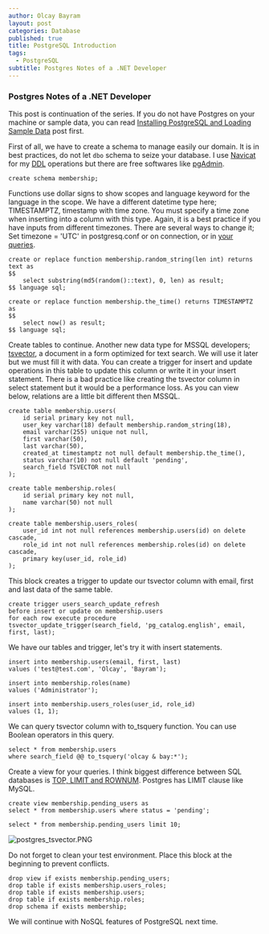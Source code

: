 ```yaml
---
author: Olcay Bayram
layout: post
categories: Database
published: true
title: PostgreSQL Introduction
tags:
  - PostgreSQL
subtitle: Postgres Notes of a .NET Developer
---
```

### Postgres Notes of a .NET Developer

This post is continuation of the series. If you do not have Postgres on your machine or sample data, you can read [Installing PostgreSQL and Loading Sample Data](http://en.otomatikmuhendis.com/2017/05/05/installing-postgresql-and-loading-sample-data/) post first.

First of all, we have to create a schema to manage easily our domain. It is in best practices, do not let `dbo` schema to seize your database. I use [Navicat](https://www.navicat.com/products/navicat-for-postgresql) for my [DDL](http://www.w3schools.in/mysql/ddl-dml-dcl/) operations but there are free softwares like [pgAdmin](https://www.pgadmin.org/).

    create schema membership;

Functions use dollar signs to show scopes and language keyword for the language in the scope. We have a different datetime type here; TIMESTAMPTZ, timestamp with time zone. You must specify a time zone when inserting into a column with this type. Again, it is a best practice if you have inputs from different timezones. There are several ways to change it; Set timezone = 'UTC' in postgresq.conf or on connection, or in [your queries](https://www.postgresql.org/docs/current/static/functions-datetime.html#FUNCTIONS-DATETIME-ZONECONVERT).
	
	create or replace function membership.random_string(len int) returns text as
	$$
		select substring(md5(random()::text), 0, len) as result;
	$$ language sql;

	create or replace function membership.the_time() returns TIMESTAMPTZ as
	$$
		select now() as result;
	$$ language sql;
	
<!--more-->

Create tables to continue. Another new data type for MSSQL developers; [tsvector](https://www.postgresql.org/docs/current/static/datatype-textsearch.html), a document in a form optimized for text search. We will use it later but we must fill it with data. You can create a trigger for insert and update operations in this table to update this column or write it in your insert statement. There is a bad practice like creating the tsvector column in select statement but it would be a performance loss.
As you can view below, relations are a little bit different then MSSQL.

	create table membership.users(
		id serial primary key not null,
		user_key varchar(18) default membership.random_string(18),
		email varchar(255) unique not null,
		first varchar(50),
		last varchar(50),
		created_at timestamptz not null default membership.the_time(),
		status varchar(10) not null default 'pending',
		search_field TSVECTOR not null
	);

	create table membership.roles(
		id serial primary key not null,
		name varchar(50) not null
	);

	create table membership.users_roles(
		user_id int not null references membership.users(id) on delete cascade,
		role_id int not null references membership.roles(id) on delete cascade,
		primary key(user_id, role_id)
	);
	
This block creates a trigger to update our tsvector column with email, first and last data of the same table.

	create trigger users_search_update_refresh
	before insert or update on membership.users
	for each row execute procedure
	tsvector_update_trigger(search_field, 'pg_catalog.english', email, first, last);
	
We have our tables and trigger, let's try it with insert statements.

	insert into membership.users(email, first, last)
	values ('test@test.com', 'Olcay', 'Bayram');

	insert into membership.roles(name)
	values ('Administrator');

	insert into membership.users_roles(user_id, role_id)
	values (1, 1);

We can query tsvector column with to_tsquery function. You can use Boolean operators in this query.

	select * from membership.users
	where search_field @@ to_tsquery('olcay & bay:*');

Create a view for your queries. I think biggest difference between SQL databases is [TOP, LIMIT and ROWNUM](https://www.w3schools.com/sqL/sql_top.asp). Postgres has LIMIT clause like MySQL.
	
	create view membership.pending_users as
	select * from membership.users where status = 'pending';

	select * from membership.pending_users limit 10;
    
![postgres_tsvector.PNG]({{site.baseurl}}/img/postgres_tsvector.PNG)

Do not forget to clean your test environment. Place this block at the beginning to prevent conflicts.

	drop view if exists membership.pending_users;
	drop table if exists membership.users_roles;
	drop table if exists membership.users;
	drop table if exists membership.roles;
	drop schema if exists membership;
	
We will continue with NoSQL features of PostgreSQL next time.
